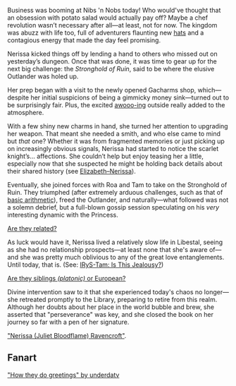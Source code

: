 Business was booming at Nibs 'n Nobs today! Who would've thought that an obsession with potato salad would actually pay off? Maybe a chef revolution wasn’t necessary after all—at least, not for now. The kingdom was abuzz with life too, full of adventurers flaunting new [hats](https://youtu.be/vMdhvi8dHN4?t=895s) and a contagious energy that made the day feel promising.

Nerissa kicked things off by lending a hand to others who missed out on yesterday’s dungeon. Once that was done, it was time to gear up for the next big challenge: the _Stronghold of Ruin_, said to be where the elusive Outlander was holed up.

Her prep began with a visit to the newly opened Gacharms shop, which—despite her initial suspicions of being a gimmicky money sink—turned out to be surprisingly fair. Plus, the excited [awooo-ing](https://youtu.be/vMdhvi8dHN4?t=4441) outside really added to the atmosphere.

With a few shiny new charms in hand, she turned her attention to upgrading her weapon. That meant she needed a smith, and who else came to mind but _that_ one? Whether it was from fragmented memories or just picking up on increasingly obvious signals, Nerissa had started to notice the scarlet knight’s... affections. She couldn’t help but enjoy teasing her a little, especially now that she suspected he might be holding back details about their shared history (see [Elizabeth–Nerissa](#edge:liz-nerissa)).

Eventually, she joined forces with Roa and Tam to take on the Stronghold of Ruin. They triumphed (after extremely arduous challenges, such as that of [basic arithmetic](https://www.youtube.com/live/vMdhvi8dHN4?si=jktjQ0j4VDY6INeR&t=11623)), freed the Outlander, and naturally—what followed was not a solemn debrief, but a full-blown gossip session speculating on his _very_ interesting dynamic with the Princess.

[Are they related?](#embed:https://youtu.be/vMdhvi8dHN4?t=12507s)

As luck would have it, Nerissa lived a relatively slow life in Libestal, seeing as she had no relationship prospects—at least none that she's aware of—and she was pretty much oblivious to any of the great love entanglements. Until today, that is. (See: [IRyS-Tam: Is This Jealousy?](#edge:irys-kronii))

[Are they siblings _(platonic)_ or European?](#embed:https://youtu.be/vMdhvi8dHN4?t=12936s)

Divine intervention saw to it that she experienced today's chaos no longer—she retreated promptly to the Library, preparing to retire from this realm. Although her doubts about her place in the world bubble and brew, she asserted that "perseverance" was key, and she closed the book on her journey so far with a pen of her signature.

["Nerissa (Juliet Bloodflame) Ravencroft"](https://youtu.be/vMdhvi8dHN4?t=13486s).

## Fanart

["How they do greetings" by underdatv](https://x.com/underdatv/status/1919820213811294236)
